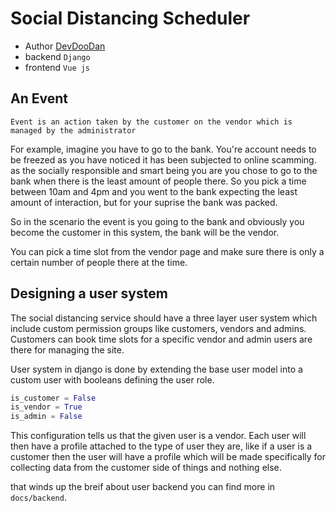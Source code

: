# Social Distancing Scheduler

- Author [DevDooDan](https://www.instagram.com/devdoodan/)
- backend `Django`
- frontend `Vue js`

## An Event

`Event is an action taken by the customer on the vendor which is managed by the administrator`

For example, imagine you have to go to the bank. You're account needs to be freezed as you have noticed it has been subjected to online scamming. as the socially responsible and smart being you are you chose to go to the bank when there is the least amount of people there. So you pick a time between 10am and 4pm and you went to the bank expecting the least amount of interaction, but for your suprise the bank was packed.

So in the scenario the event is you going to the bank and obviously you become the customer in this system, the bank will be the vendor.

You can pick a time slot from the vendor page and make sure there is only a certain number of people there at the time.

## Designing a user system

The social distancing service should have a three layer user system which include custom permission groups like customers, vendors and admins. Customers can book time slots for a specific vendor and admin users are there for managing the site.

User system in django is done by extending the base user model into a custom user with booleans defining the user role.

```python
is_customer = False
is_vendor = True
is_admin = False
```

This configuration tells us that the given user is a vendor. Each user will then have a profile attached to the type of user they are, like if a user is a customer then the user will have a profile which will be made specifically for collecting data from the customer side of things and nothing else.

that winds up the breif about user backend you can find more in `docs/backend`.
